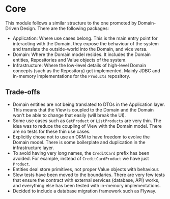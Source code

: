 # Core

This module follows a similar structure to the one promoted by Domain-Driven Design. There are the following packages:
- Application: Where use cases belong. This is the main entry point for interacting with the Domain, they expose the behaviour of the system and translate the outside-world into the Domain, and vice versa.
- Domain: Where the Domain model resides. It includes the Domain entities, Repositories and Value objects of the system.
- Infrastructure: Where the low-level details of high-level Domain concepts (such as the Repository) get implemented. Mainly JDBC and in-memory implementations for the `Products` repository.

## Trade-offs

- Domain entities are not being translated to DTOs in the Application layer. This means that the View is coupled to the Domain and the Domain won't be able to change that easily (will break the UI).
- Some use cases such as `GetProduct` or `ListProducts` are very thin. The idea was to reduce the coupling of View with the Domain model. There are no tests for these thin use cases.
- Explicitly chose not to use an ORM to have freedom to evolve the Domain model. There is some boilerplate and duplication in the infrastructure layer.
- To avoid having very long names, the `CreditCard` prefix has been avoided. For example, instead of `CreditCardProduct` we have just `Product`.
- Entities deal store primitives, not proper Value objects with behaviour.
- Slow tests have been moved to the boundaries. There are very few tests that ensure the contract with external services (database, API) works, and everything else has been tested with in-memory implementations.
- Decided to include a database migration framework such as Flyway.